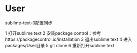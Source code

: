 # User
sublime-text-3配置同步

1 打开sublime text
2 安装package control：参考https://packagecontrol.io/installation
3 退出sublime text
4 进入packages/User目录
5 git clone
6 重新打开sublime text
